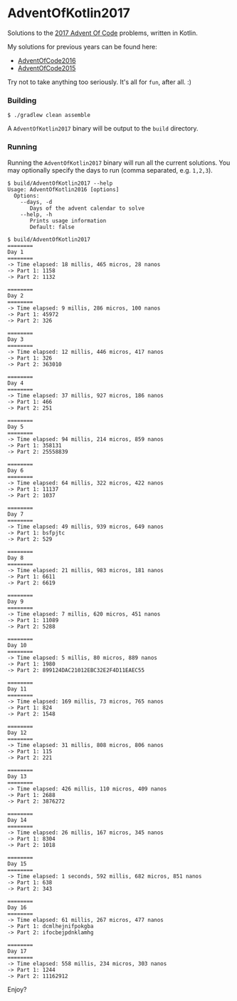 AdventOfKotlin2017
===

Solutions to the [2017 Advent Of Code](http://adventofcode.com/2017) problems, written in Kotlin.

My solutions for previous years can be found here:
- [AdventOfCode2016](https://github.com/damianw/AdventOfKotlin2016)
- [AdventOfCode2015](https://github.com/damianw/AdventOfKotlin)

Try not to take anything too seriously. It's all for `fun`, after all. :)

### Building

```
$ ./gradlew clean assemble
```

A `AdventOfKotlin2017` binary will be output to the `build` directory.

### Running

Running the `AdventOfKotlin2017` binary will run all the current solutions. You may optionally specify the days to run (comma separated, e.g. `1,2,3`).

```
$ build/AdventOfKotlin2017 --help
Usage: AdventOfKotlin2016 [options]
  Options:
    --days, -d
       Days of the advent calendar to solve
    --help, -h
       Prints usage information
       Default: false

$ build/AdventOfKotlin2017
========
Day 1
========
-> Time elapsed: 18 millis, 465 micros, 28 nanos
-> Part 1: 1158
-> Part 2: 1132

========
Day 2
========
-> Time elapsed: 9 millis, 286 micros, 100 nanos
-> Part 1: 45972
-> Part 2: 326

========
Day 3
========
-> Time elapsed: 12 millis, 446 micros, 417 nanos
-> Part 1: 326
-> Part 2: 363010

========
Day 4
========
-> Time elapsed: 37 millis, 927 micros, 186 nanos
-> Part 1: 466
-> Part 2: 251

========
Day 5
========
-> Time elapsed: 94 millis, 214 micros, 859 nanos
-> Part 1: 358131
-> Part 2: 25558839

========
Day 6
========
-> Time elapsed: 64 millis, 322 micros, 422 nanos
-> Part 1: 11137
-> Part 2: 1037

========
Day 7
========
-> Time elapsed: 49 millis, 939 micros, 649 nanos
-> Part 1: bsfpjtc
-> Part 2: 529

========
Day 8
========
-> Time elapsed: 21 millis, 983 micros, 181 nanos
-> Part 1: 6611
-> Part 2: 6619

========
Day 9
========
-> Time elapsed: 7 millis, 620 micros, 451 nanos
-> Part 1: 11089
-> Part 2: 5288

========
Day 10
========
-> Time elapsed: 5 millis, 80 micros, 889 nanos
-> Part 1: 1980
-> Part 2: 899124DAC21012EBC32E2F4D11EAEC55

========
Day 11
========
-> Time elapsed: 169 millis, 73 micros, 765 nanos
-> Part 1: 824
-> Part 2: 1548

========
Day 12
========
-> Time elapsed: 31 millis, 808 micros, 806 nanos
-> Part 1: 115
-> Part 2: 221

========
Day 13
========
-> Time elapsed: 426 millis, 110 micros, 409 nanos
-> Part 1: 2688
-> Part 2: 3876272

========
Day 14
========
-> Time elapsed: 26 millis, 167 micros, 345 nanos
-> Part 1: 8304
-> Part 2: 1018

========
Day 15
========
-> Time elapsed: 1 seconds, 592 millis, 682 micros, 851 nanos
-> Part 1: 638
-> Part 2: 343

========
Day 16
========
-> Time elapsed: 61 millis, 267 micros, 477 nanos
-> Part 1: dcmlhejnifpokgba
-> Part 2: ifocbejpdnklamhg

========
Day 17
========
-> Time elapsed: 558 millis, 234 micros, 303 nanos
-> Part 1: 1244
-> Part 2: 11162912
```

Enjoy?
